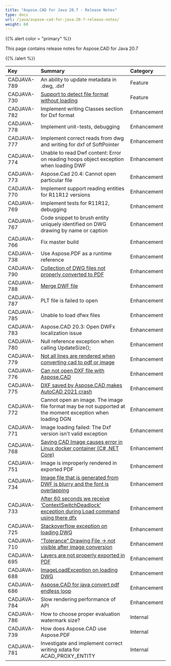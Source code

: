 ```yaml
---
title: "Aspose.CAD for Java 20.7 - Release Notes"
type: docs
url: /java/aspose-cad-for-java-20-7-release-notes/
weight: 60
---
```


{{% alert color = "primary" %}}

This page contains release notes for Aspose.CAD for Java 20.7

{{% /alert %}}

|**Key**|**Summary**|**Category**|
| :- | :- | :- |
| CADJAVA-789 | An ability to update metadata in .dwg, .dxf | Feature |
| CADJAVA-730 | [Support to detect file format without loading](https://forum.aspose.com/t/detecting-if-aspose-cad-can-handle-a-stream/210467) | Feature |
| CADJAVA-782 | Implement writing Classes section for Dxf format | Enhancement |
| CADJAVA-778 | Implement unit-tests, debugging | Enhancement |
| CADJAVA-777 | Implement correct reads from dwg and writing for dxf of SoftPointer | Enhancement |
| CADJAVA-774 | Unable to read Dwf content: Error on reading hoops object exception when loading DWF | Enhancement |
| CADJAVA-773 | Aspose.Cad 20.4: Cannot open particular file | Enhancement |
| CADJAVA-770 | Implement support reading entities for R11R12 versions | Enhancement |
| CADJAVA-769 | Implement tests for R11R12, debugging | Enhancement |
| CADJAVA-767 | Code snippet to brush entity uniquely identified on DWG drawing by name or caption | Enhancement |
| CADJAVA-766 | Fix master build | Enhancement |
| CADJAVA-738 | Use Aspose.PDF as a runtime reference | Enhancement |
| CADJAVA-790 | [Collection of DWG files not properly converted to PDF](https://forum.aspose.com/t/unable-to-convert-dwg-files-to-pdf/179515) | Enhancement |
| CADJAVA-788 | [Merge DWF file](https://forum.aspose.com/t/dwf-files-aspose-cad/209948) | Enhancement |
| CADJAVA-787 | PLT file is failed to open | Enhancement |
| CADJAVA-785 | Unable to load dfwx files | Enhancement |
| CADJAVA-783 | Aspose.CAD 20.3: Open DWFx localization issue | Enhancement |
| CADJAVA-780 | Null reference exception when calling UpdateSize(); | Enhancement |
| CADJAVA-779 | [Not all lines are rendered when converting cad to pdf or image](https://forum.aspose.com/t/not-all-lines-are-rendered-when-converting-cad-to-pdf-or-image/212792) | Enhancement |
| CADJAVA-776 | [Can not open DXF file with Aspose.CAD](https://forum.aspose.com/t/can-not-open-dxf-file-with-aspose-cad/213362) | Enhancement |
| CADJAVA-775 | [DXF saved by Aspose.CAD makes AutoCAD 2021 crash](https://forum.aspose.com/t/dxf-saved-by-aspose-cad-makes-autocad-2021-crash/213361) | Enhancement |
| CADJAVA-772 | Cannot open an image. The image file format may be not supported at the moment exception when loading DGN | Enhancement |
| CADJAVA-771 | Image loading failed: The Dxf version isn't valid exception | Enhancement |
| CADJAVA-768 | [Saving CAD Image causes error in Linux docker container (C# .NET Core)](https://forum.aspose.com/t/saving-cad-image-causes-error-in-linux-docker-container-c-net-core/214283) | Enhancement |
| CADJAVA-751 | Image is improperly rendered in exported PDF | Enhancement |
| CADJAVA-734 | [Image file that is generated from DWF is blurry and the font is overlapping ](https://forum.aspose.com/t/the-image-file-that-is-generated-from-dwf-is-blurry-and-the-font-is-overlapping/209779) | Enhancement |
| CADJAVA-733 | [After 60 seconds we receive ‘ContextSwitchDeadlock’ exception during Load command using there dfx](https://forum.aspose.com/t/after-60-seconds-we-receive-contextswitchdeadlock-exception-during-load-command-using-there-dfx/209986) | Enhancement |
| CADJAVA-725 | [Stackoverflow exception on loading DWG](https://forum.aspose.com/t/aspose-cad-for-java-pdf/213226) | Enhancement |
| CADJAVA-710 | [“Tolerance” Drawing File -> not visible after image conversion](https://forum.aspose.com/t/tolerance-drawing-file-not-visible-after-image-conversion/212441/4) | Enhancement |
| CADJAVA-695 | [Layers are not properly exported in PDF](https://forum.aspose.com/t/an-error-convert-from-dwf-to-pdf/207692/5) | Enhancement |
| CADJAVA-688 | [ImageLoadException on loading DWG](https://forum.aspose.com/t/aspose-cad-for-java-pdf/211942) | Enhancement |
| CADJAVA-686 | [Aspose.CAD for java convert pdf endless loop](https://forum.aspose.com/t/aspose-cad-for-java-pdf/211175) | Enhancement |
| CADJAVA-784 | Slow rendering performance of API | Enhancement |
| CADJAVA-786 | How to choose proper evaluation watermark size? | Internal |
| CADJAVA-739 | How does Aspose.CAD use Aspose.PDF | Internal |
| CADJAVA-781 | Investigate and implement correct writing xdata for ACAD_PROXY_ENTITY | Internal |